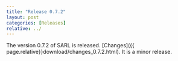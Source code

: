 ```yaml
---
title: "Release 0.7.2"
layout: post
categories: [Releases]
relative: ../
---
```


The version 0.7.2 of SARL is released. [Changes]({{ page.relative}}download/changes_0.7.2.html).
It is a minor release.
